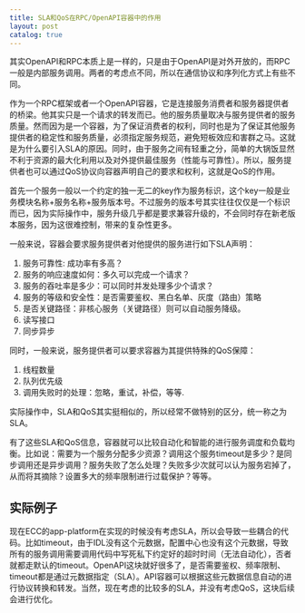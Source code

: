 ```yaml
---
title: SLA和QoS在RPC/OpenAPI容器中的作用
layout: post
catalog: true
---
```



其实OpenAPI和RPC本质上是一样的，只是由于OpenAPI是对外开放的，而RPC一般是内部服务调用。两者的考虑点不同，所以在通信协议和序列化方式上有些不同。


作为一个RPC框架或者一个OpenAPI容器，它是连接服务消费者和服务器提供者的桥梁。他其实只是一个请求的转发而已。他的服务质量取决与服务提供者的服务质量。然而因为是一个容器，为了保证消费者的权利，同时也是为了保证其他服务提供者的稳定性和服务质量，必须指定服务规范，避免短板效应和害群之马。这就是为什么要引入SLA的原因。同时，由于服务之间有轻重之分，简单的大锅饭显然不利于资源的最大化利用以及对外提供最佳服务（性能与可靠性）。所以，服务提供者也可以通过QoS协议向容器声明自己的要求和权利，这就是QoS的作用。


首先一个服务一般以一个约定的独一无二的key作为服务标识，这个key一般是业务模块名称+服务名称+服务版本号。不过服务的版本号其实往往仅仅是一个标识而已，因为实际操作中，服务升级几乎都是要求兼容升级的，不会同时存在新老版本服务，因为这很难控制，带来的复杂性更多。


一般来说，容器会要求服务提供者对他提供的服务进行如下SLA声明：

1. 服务可靠性: 成功率有多高？
2. 服务的响应速度如何：多久可以完成一个请求？
3. 服务的吞吐率是多少：可以同时并发处理多少个请求？
4. 服务的等级和安全性：是否需要鉴权、黑白名单、灰度（路由）策略
5. 是否关键路径：非核心服务（关键路径）则可以自动服务降级。
6. 读写接口
7. 同步异步

同时，一般来说，服务提供者可以要求容器为其提供特殊的QoS保障：

1. 线程数量
2. 队列优先级
3. 调用失败时的处理：忽略，重试，补偿，等等.


实际操作中，SLA和QoS其实挺相似的，所以经常不做特别的区分，统一称之为SLA。


有了这些SLA和QoS信息，容器就可以比较自动化和智能的进行服务调度和负载均衡。比如说：需要为一个服务分配多少资源？调用这个服务timeout是多少？是同步调用还是异步调用？服务失败了怎么处理？失败多少次就可以认为服务宕掉了，从而将其摘除？设置多大的频率限制进行过载保护？等等。

实际例子
-------

现在ECC的app-platform在实现的时候没有考虑SLA，所以会导致一些耦合的代码。比如timeout，由于IDL没有这个元数据，配置中心也没有这个元数据，导致所有的服务调用需要调用代码中写死私下约定好的超时时间（无法自动化），否者就都走默认的timeout。OpenAPI这块就好很多了，是否需要鉴权、频率限制、timeout都是通过元数据指定（SLA）。API容器可以根据这些元数据信息自动的进行协议转换和转发。当然，现在考虑的比较多的SLA，并没有考虑QoS，这块后续会进行优化。



